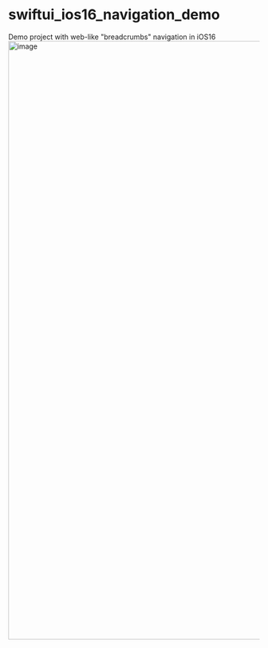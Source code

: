 # swiftui_ios16_navigation_demo
Demo project with web-like "breadcrumbs" navigation in iOS16
<img width="1200" alt="image" src="https://user-images.githubusercontent.com/29042186/190396540-515c7d87-94a7-4db6-9168-87af64c76f28.png">
